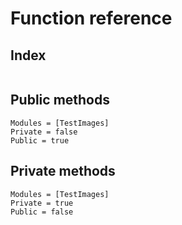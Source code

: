 # Function reference

## Index
```@index
```

## Public methods
```@autodocs
Modules = [TestImages]
Private = false
Public = true
```

## Private methods
```@autodocs
Modules = [TestImages]
Private = true
Public = false
```
